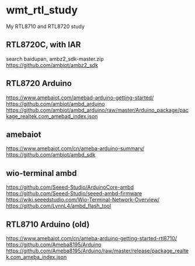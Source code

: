 # wmt_rtl_study
My RTL8710 and RTL8720 study

## RTL8720C, with IAR     
search baidupan, ambz2_sdk-master.zip  
https://github.com/ambiot/ambz2_sdk  

## RTL8720 Arduino   
https://www.amebaiot.com/amebad-arduino-getting-started/  
https://github.com/ambiot/ambd_arduino  
https://github.com/ambiot/ambd_arduino/raw/master/Arduino_package/package_realtek.com_amebad_index.json  

## amebaiot  
https://www.amebaiot.com/cn/ameba-arduino-summary/  
https://github.com/ambiot/ambd_sdk  

## wio-terminal ambd  
https://github.com/Seeed-Studio/ArduinoCore-ambd  
https://github.com/Seeed-Studio/seeed-ambd-firmware  
https://wiki.seeedstudio.com/Wio-Terminal-Network-Overview/  
https://github.com/LynnL4/ambd_flash_tool  

## RTL8710 Arduino (old)     
https://www.amebaiot.com/cn/ameba-arduino-getting-started-rtl8710/  
https://github.com/Ameba8195/Arduino  
https://github.com/Ameba8195/Arduino/raw/master/release/package_realtek.com_ameba_index.json  
